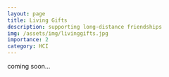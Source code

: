 ```yaml
---
layout: page
title: Living Gifts
description: supporting long-distance friendships
img: /assets/img/livinggifts.jpg
importance: 2
category: HCI
---
```


coming soon...
